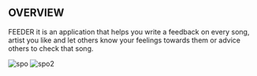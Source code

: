 ## OVERVIEW
FEEDER
it is an application that helps you write a feedback on every song, artist you like and let others know your feelings towards them or advice others to check that song.


![spo](https://user-images.githubusercontent.com/115501603/212769882-f07d1cc4-b1f3-4f8c-ad80-b95898e8580d.png)
![spo2](https://user-images.githubusercontent.com/115501603/212769950-6ee46e5e-39f4-48fc-9a83-bd8837d235fc.png)
